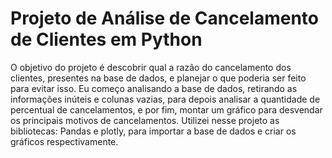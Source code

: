 # Projeto de Análise de Cancelamento de Clientes em Python

O objetivo do projeto é descobrir qual a razão do cancelamento dos clientes, presentes na base de dados, e planejar o que poderia ser feito para evitar isso.
Eu começo analisando a base de dados, retirando as informações inúteis e colunas vazias, para depois analisar a quantidade de percentual de cancelamentos, e por fim, montar um gráfico para desvendar os principais motivos de cancelamentos.
Utilizei nesse projeto as bibliotecas: Pandas e plotly, para importar a base de dados e criar os gráficos respectivamente.
 
